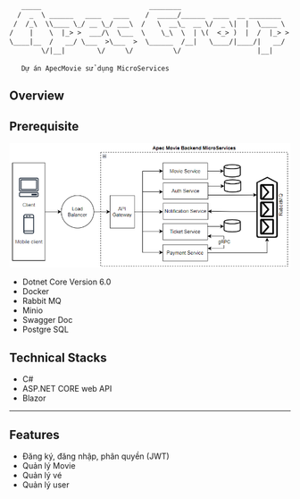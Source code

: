 ```text
   _____                           ________
  /  _  \ ______   ____   ____    /  _____/______  ____  __ ________
 /  /_\  \\____ \_/ __ \_/ ___\  /   \  __\_  __ \/  _ \|  |  \____ \
/    |    \  |_> >  ___/\  \___  \    \_\  \  | \(  <_> )  |  /  |_> >
\____|__  /   __/ \___  >\___  >  \______  /__|   \____/|____/|   __/
        \/|__|        \/     \/          \/                   |__|

   Dự án ApecMovie sử dụng MicroServices
```

## Overview

## Prerequisite

![Overview](Overview.png)

- Dotnet Core Version 6.0
- Docker
- Rabbit MQ
- Minio
- Swagger Doc
- Postgre SQL

## Technical Stacks

- C#
- ASP.NET CORE web API
- Blazor

---

## Features

- Đăng ký, đăng nhập, phân quyền (JWT)
- Quản lý Movie
- Quản lý vé
- Quản lý user

